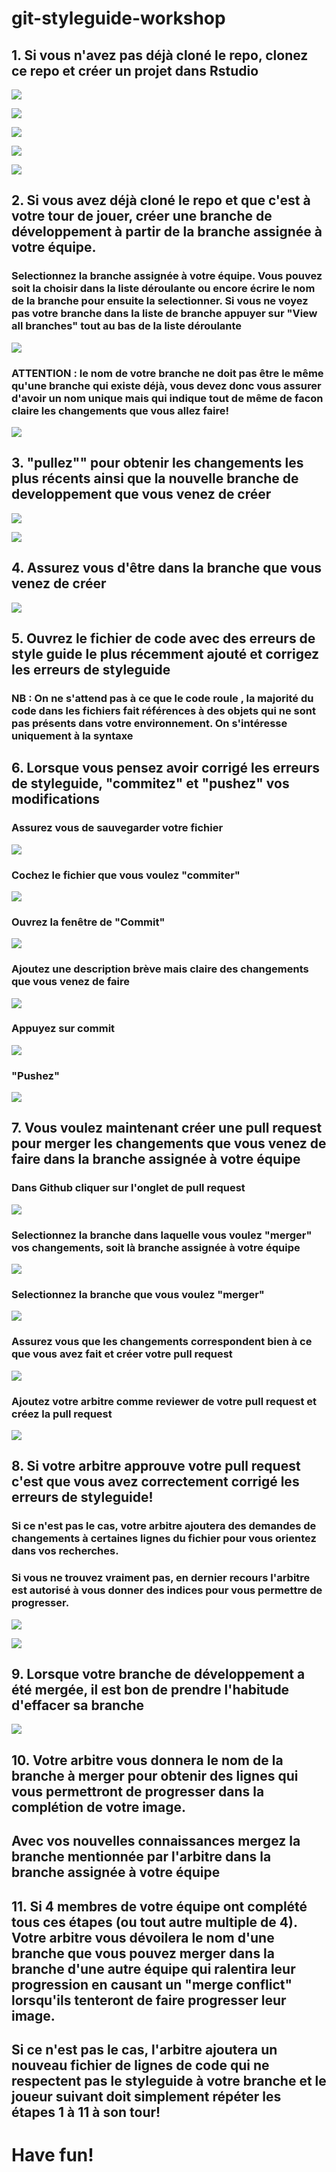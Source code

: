 # git-styleguide-workshop

## 1. Si vous n'avez pas déjà cloné le repo, clonez ce repo et créer un projet dans Rstudio

![](./git-workshop-images/clone_repo.PNG)

![](./git-workshop-images/new_project.PNG)

![](./git-workshop-images/version_control.PNG)

![](./git-workshop-images/git.PNG)

![](./git-workshop-images/repo_window.PNG)

## 2. Si vous avez déjà cloné le repo et que c'est à votre tour de jouer, créer une branche de développement à partir de la branche assignée à votre équipe.

### Selectionnez la branche assignée à votre équipe. Vous pouvez soit la choisir dans la liste déroulante ou encore écrire le nom de la branche pour ensuite la selectionner. Si vous ne voyez pas votre branche dans la liste de branche appuyer sur "View all branches" tout au bas de la liste déroulante

![](./git-workshop-images/gh_branch.PNG)


### ATTENTION : le nom de votre branche ne doit pas être le même qu'une branche qui existe déjà, vous devez donc vous assurer d'avoir un nom unique mais qui indique tout de même de facon claire les changements que vous allez faire!


![](./git-workshop-images/gh_create_branch.PNG)

## 3. "pullez"" pour obtenir les changements les plus récents ainsi que la nouvelle branche de developpement que vous venez de créer

![](./git-workshop-images/git_tab.PNG)

![](./git-workshop-images/pull.PNG)

## 4. Assurez vous d'être dans la branche que vous venez de créer

![](./git-workshop-images/branch_highlight.PNG)

## 5. Ouvrez le fichier de code avec des erreurs de style guide le plus récemment ajouté et corrigez les erreurs de styleguide

### NB : On ne s'attend pas à ce que le code roule , la majorité du code dans les fichiers fait références à des objets qui ne sont pas présents dans votre environnement. On s'intéresse uniquement à la syntaxe

## 6. Lorsque vous pensez avoir corrigé les erreurs de styleguide, "commitez" et "pushez" vos modifications

### Assurez vous de sauvegarder votre fichier

![](./git-workshop-images/save.PNG)

### Cochez le fichier que vous voulez "commiter"

![](./git-workshop-images/stage_button.PNG)

### Ouvrez la fenêtre de "Commit"

![](./git-workshop-images/commit_button.PNG)

### Ajoutez une description brève mais claire des changements que vous venez de faire

![](./git-workshop-images/commit_desc.PNG)

### Appuyez sur commit

![](./git-workshop-images/commit_button_final.PNG)

### "Pushez"

![](./git-workshop-images/push_button.PNG)

## 7. Vous voulez maintenant créer une pull request pour merger les changements que vous venez de faire dans la branche assignée à votre équipe

### Dans Github cliquer sur l'onglet de pull request

![](./git-workshop-images/pull_request_tab.PNG)

### Selectionnez la branche dans laquelle vous voulez "merger" vos changements, soit là branche assignée à votre équipe

![](./git-workshop-images/target_branch.PNG)

### Selectionnez la branche que vous voulez "merger"

![](./git-workshop-images/source_branch.PNG)

### Assurez vous que les changements correspondent bien à ce que vous avez fait et créer votre pull request

![](./git-workshop-images/create_pull_request.PNG)

### Ajoutez votre arbitre comme reviewer de votre pull request et créez la pull request

![](./git-workshop-images/add_reviewer.PNG)

## 8. Si votre arbitre approuve votre pull request c'est que vous avez correctement corrigé les erreurs de styleguide!

### Si ce n'est pas le cas, votre arbitre ajoutera des demandes de changements à certaines lignes du fichier pour vous orientez dans vos recherches.

### Si vous ne trouvez vraiment pas, en dernier recours l'arbitre est autorisé à vous donner des indices pour vous permettre de progresser.

![](./git-workshop-images/merge_pr.PNG)

![](./git-workshop-images/confirm_merge.PNG)

## 9. Lorsque votre branche de développement a été mergée, il est bon de prendre l'habitude d'effacer sa branche

![](./git-workshop-images/delete_branch.PNG)

## 10. Votre arbitre vous donnera le nom de la branche à merger pour obtenir des lignes qui vous permettront de progresser dans la complétion de votre image.

## Avec vos nouvelles connaissances mergez la branche mentionnée par l'arbitre dans la branche assignée à votre équipe

## 11. Si 4 membres de votre équipe ont complété tous ces étapes (ou tout autre multiple de 4). Votre arbitre vous dévoilera le nom d'une branche que vous pouvez merger dans la branche d'une autre équipe qui ralentira leur progression en causant un "merge conflict" lorsqu'ils tenteront de faire progresser leur image.

## Si ce n'est pas le cas, l'arbitre ajoutera un nouveau fichier de lignes de code qui ne respectent pas le styleguide à votre branche et le joueur suivant doit simplement répéter les étapes 1 à 11 à son tour!

# Have fun!
